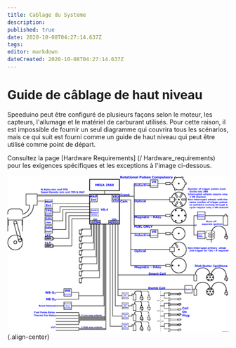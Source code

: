 ```yaml
---
title: Cablage du Systeme
description: 
published: true
date: 2020-10-08T04:27:14.637Z
tags: 
editor: markdown
dateCreated: 2020-10-08T04:27:14.637Z
---
```


# Guide de câblage de haut niveau

Speeduino peut être configuré de plusieurs façons selon le moteur, les capteurs, l'allumage et le matériel de carburant utilisés. Pour cette raison, il est impossible de fournir un seul diagramme qui couvrira tous les scénarios, mais ce qui suit est fourni comme un guide de haut niveau qui peut être utilisé comme point de départ.

Consultez la page [Hardware Requirements] (/ Hardware_requirements) pour les exigences spécifiques et les exceptions à l'image ci-dessous.

![wiring_overview.png](/img/wiring/wiring_overview.png){.align-center}